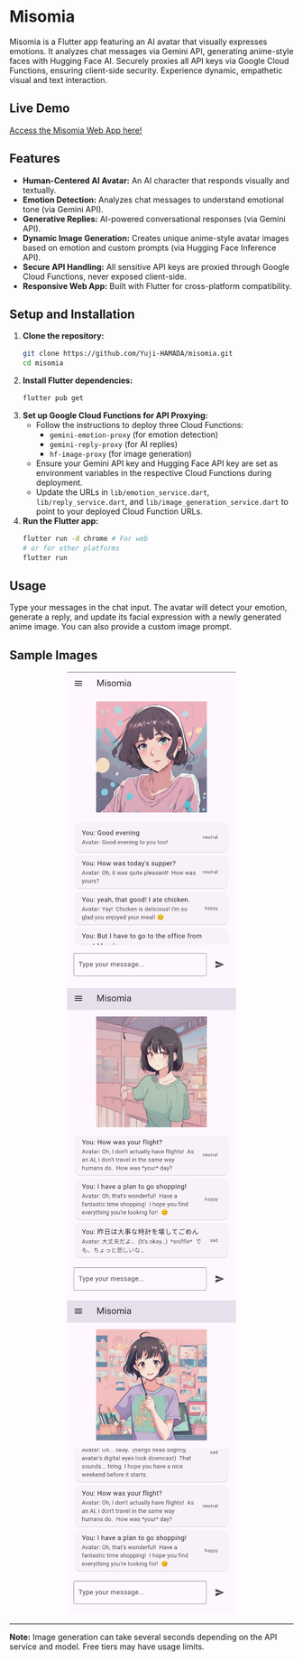 # Misomia

Misomia is a Flutter app featuring an AI avatar that visually expresses emotions. It analyzes chat messages via Gemini API, generating anime-style faces with Hugging Face AI. Securely proxies all API keys via Google Cloud Functions, ensuring client-side security. Experience dynamic, empathetic visual and text interaction.

## Live Demo

[Access the Misomia Web App here!](https://yuji-hamada.github.io/misomia/)

## Features

*   **Human-Centered AI Avatar:** An AI character that responds visually and textually.
*   **Emotion Detection:** Analyzes chat messages to understand emotional tone (via Gemini API).
*   **Generative Replies:** AI-powered conversational responses (via Gemini API).
*   **Dynamic Image Generation:** Creates unique anime-style avatar images based on emotion and custom prompts (via Hugging Face Inference API).
*   **Secure API Handling:** All sensitive API keys are proxied through Google Cloud Functions, never exposed client-side.
*   **Responsive Web App:** Built with Flutter for cross-platform compatibility.

## Setup and Installation

1.  **Clone the repository:**
    ```bash
    git clone https://github.com/Yuji-HAMADA/misomia.git
    cd misomia
    ```
2.  **Install Flutter dependencies:**
    ```bash
    flutter pub get
    ```
3.  **Set up Google Cloud Functions for API Proxying:**
    *   Follow the instructions to deploy three Cloud Functions:
        *   `gemini-emotion-proxy` (for emotion detection)
        *   `gemini-reply-proxy` (for AI replies)
        *   `hf-image-proxy` (for image generation)
    *   Ensure your Gemini API key and Hugging Face API key are set as environment variables in the respective Cloud Functions during deployment.
    *   Update the URLs in `lib/emotion_service.dart`, `lib/reply_service.dart`, and `lib/image_generation_service.dart` to point to your deployed Cloud Function URLs.
4.  **Run the Flutter app:**
    ```bash
    flutter run -d chrome # For web
    # or for other platforms
    flutter run
    ```

## Usage

Type your messages in the chat input. The avatar will detect your emotion, generate a reply, and update its facial expression with a newly generated anime image. You can also provide a custom image prompt.

## Sample Images

<p align="center">
  <img src="docs/images/app_screenshot1.png" width="300" alt="Screen shot Example1" style="display: inline-block; margin: 0 10px;">
  <img src="docs/images/app_screenshot2.png" width="300" alt="Screen shot Example2" style="display: inline-block; margin: 0 10px;">
  <img src="docs/images/app_screenshot3.png" width="300" alt="Screen shot Example3" style="display: inline-block; margin: 0 10px;">
</p>

---

**Note:** Image generation can take several seconds depending on the API service and model.
Free tiers may have usage limits.

